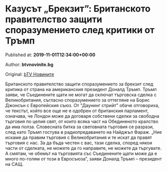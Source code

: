 
# Казусът „Брекзит”: Британското правителство защити споразумението след критики от Тръмп

Published at: **2019-11-01T12:34:00+00:00**

Author: **btvnovinite.bg**

Original: [bTV Новините](https://btvnovinite.bg/svetut/kazusat-brekzit-britanskoto-pravitelstvo-zashtiti-sporazumenieto-sled-kritika-ot-strana-na-tramp.html)

Британското правителство защити споразумението за брекзит след критика от страна на американския президент Доналд Тръмп.
Тръмп заяви, че Съединените щати не могат да сключат търговска сделка с Великобритания, съгласно споразумението за оттегляне на Борис Джонсън с Европейския съюз.
От "Даунинг стрийт" обаче отговориха, че текстът, който все още не е одобрен от британския парламент, означава, че Лондон може да договаря собствени сделки за свободна търговия по целия свят, от които всяка част на Обединеното кралство да има полза. Словесната битка за световната търговия се разрази, след като Тръмп гостува в радиопредаването на Найджъл Фараж.
„Ние искаме да правим търговия с Великобритания и те искат да правят търговия с нас. За да бъда честен с вас, тази сделка, според някои части от сделката, не можете да го направите, не можете да търгувате. А смятам, че обемът на търговията със Съединените щати може да е много по-голям от този в Евросъюза”, заяви Доналд Тръмп – президент на САЩ.
